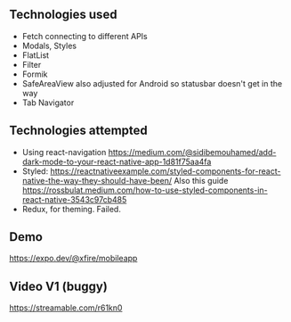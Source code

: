 ## Technologies used

- Fetch connecting to different APIs
- Modals, Styles
- FlatList
- Filter
- Formik
- SafeAreaView also adjusted for Android so statusbar doesn't get in the way
- Tab Navigator

## Technologies attempted

- Using react-navigation https://medium.com/@sidibemouhamed/add-dark-mode-to-your-react-native-app-1d81f75aa4fa
- Styled: https://reactnativeexample.com/styled-components-for-react-native-the-way-they-should-have-been/
  Also this guide https://rossbulat.medium.com/how-to-use-styled-components-in-react-native-3543c97cb485
- Redux, for theming. Failed.

## Demo

https://expo.dev/@xfire/mobileapp

## Video V1 (buggy)

https://streamable.com/r61kn0

